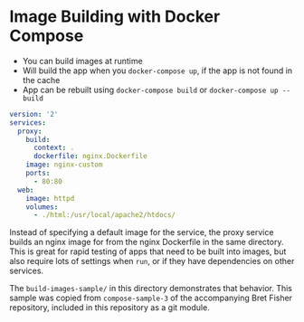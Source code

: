 # Image Building with Docker Compose

- You can build images at runtime
- Will build the app when you `docker-compose up`, if the app is not found in
  the cache
- App can be rebuilt using `docker-compose build` or `docker-compose up --build`

```yml
version: '2'
services:
  proxy:
    build:
      context: .
      dockerfile: nginx.Dockerfile
    image: nginx-custom
    ports:
      - 80:80
  web:
    image: httpd
    volumes:
      - ./html:/usr/local/apache2/htdocs/
```

Instead of specifying a default image for the service, the proxy service builds
an nginx image for from the nginx Dockerfile in the same directory. This is
great for rapid testing of apps that need to be built into images, but also
require lots of settings when `run`, or if they have dependencies on other
services.

The `build-images-sample/` in this directory demonstrates that behavior. This
sample was copied from `compose-sample-3` of the accompanying Bret Fisher
repository, included in this repository as a git module.
